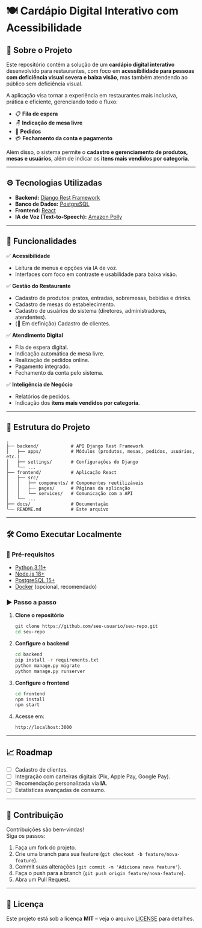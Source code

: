 # 🍽️ Cardápio Digital Interativo com Acessibilidade  

## 📌 Sobre o Projeto  
Este repositório contém a solução de um **cardápio digital interativo** desenvolvido para restaurantes, com foco em **acessibilidade para pessoas com deficiência visual severa e baixa visão**, mas também atendendo ao público sem deficiência visual.  

A aplicação visa tornar a experiência em restaurantes mais inclusiva, prática e eficiente, gerenciando todo o fluxo:  
- 📋 **Fila de espera**  
- 🪑 **Indicação de mesa livre**  
- 🍴 **Pedidos**  
- 💳 **Fechamento da conta e pagamento**  

Além disso, o sistema permite o **cadastro e gerenciamento de produtos, mesas e usuários**, além de indicar os **itens mais vendidos por categoria**.  

---

## ⚙️ Tecnologias Utilizadas  

- **Backend:** [Django Rest Framework](https://www.django-rest-framework.org/)  
- **Banco de Dados:** [PostgreSQL](https://www.postgresql.org/)  
- **Frontend:** [React](https://reactjs.org/)  
- **IA de Voz (Text-to-Speech):** [Amazon Polly](https://aws.amazon.com/polly/)  

---

## 🚀 Funcionalidades  

✅ **Acessibilidade**  
- Leitura de menus e opções via IA de voz.  
- Interfaces com foco em contraste e usabilidade para baixa visão.  

✅ **Gestão do Restaurante**  
- Cadastro de produtos: pratos, entradas, sobremesas, bebidas e drinks.  
- Cadastro de mesas do estabelecimento.  
- Cadastro de usuários do sistema (diretores, administradores, atendentes).  
- (🔄 Em definição) Cadastro de clientes.  

✅ **Atendimento Digital**  
- Fila de espera digital.  
- Indicação automática de mesa livre.  
- Realização de pedidos online.  
- Pagamento integrado.  
- Fechamento da conta pelo sistema.  

✅ **Inteligência de Negócio**  
- Relatórios de pedidos.  
- Indicação dos **itens mais vendidos por categoria**.  

---

## 📂 Estrutura do Projeto  

```
.
├── backend/            # API Django Rest Framework
│   ├── apps/           # Módulos (produtos, mesas, pedidos, usuários, etc.)
│   ├── settings/       # Configurações do Django
│   └── ...
├── frontend/           # Aplicação React
│   ├── src/
│   │   ├── components/ # Componentes reutilizáveis
│   │   ├── pages/      # Páginas da aplicação
│   │   └── services/   # Comunicação com a API
│   └── ...
├── docs/               # Documentação
└── README.md           # Este arquivo
```

---

## 🛠️ Como Executar Localmente  

### 🔧 Pré-requisitos  
- [Python 3.11+](https://www.python.org/)  
- [Node.js 18+](https://nodejs.org/)  
- [PostgreSQL 15+](https://www.postgresql.org/)  
- [Docker](https://www.docker.com/) (opcional, recomendado)  

### ▶️ Passo a passo  

1. **Clone o repositório**  
   ```bash
   git clone https://github.com/seu-usuario/seu-repo.git
   cd seu-repo
   ```

2. **Configure o backend**  
   ```bash
   cd backend
   pip install -r requirements.txt
   python manage.py migrate
   python manage.py runserver
   ```

3. **Configure o frontend**  
   ```bash
   cd frontend
   npm install
   npm start
   ```

4. Acesse em:  
   ```
   http://localhost:3000
   ```

---

## 📈 Roadmap  

- [ ] Cadastro de clientes.  
- [ ] Integração com carteiras digitais (Pix, Apple Pay, Google Pay).  
- [ ] Recomendação personalizada via **IA**.  
- [ ] Estatísticas avançadas de consumo.  

---

## 🤝 Contribuição  

Contribuições são bem-vindas!  
Siga os passos:  

1. Faça um fork do projeto.  
2. Crie uma branch para sua feature (`git checkout -b feature/nova-feature`).  
3. Commit suas alterações (`git commit -m 'Adiciona nova feature'`).  
4. Faça o push para a branch (`git push origin feature/nova-feature`).  
5. Abra um Pull Request.  

---

## 📜 Licença  

Este projeto está sob a licença **MIT** – veja o arquivo [LICENSE](LICENSE) para detalhes.  

